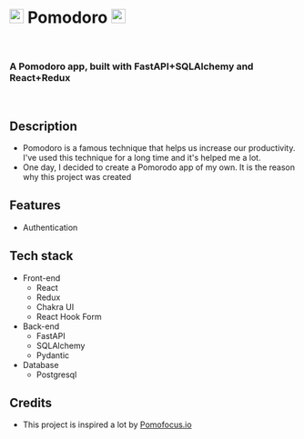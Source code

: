 # <img src="./client/src/assets/icons/../../../build/pomodoro.png" width='25px'> Pomodoro <img src="./client/src/assets/icons/../../../build/pomodoro.png" width='25px'> 
<br>

### **A Pomodoro app, built with FastAPI+SQLAlchemy and React+Redux**
<br>

## Description
- Pomodoro is a famous technique that helps us increase our productivity. I've used this technique for a long time and it's helped me a lot. 
- One day, I decided to create a Pomorodo app of my own. It is the reason why this project was created
## Features
- Authentication
## Tech stack
- Front-end
    - React
    - Redux
    - Chakra UI 
    - React Hook Form
- Back-end
    - FastAPI
    - SQLAlchemy
    - Pydantic
- Database
    - Postgresql
## Credits
- This project is inspired a lot by [Pomofocus.io](https://pomofocus.io)
